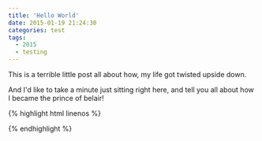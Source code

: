 ```yaml
---
title: 'Hello World'
date: 2015-01-19 21:24:30
categories: test
tags:
  - 2015
  - testing
---
```


This is a terrible little post all about how, my life got twisted upside down. 

And I'd like to take a minute just sitting right here, and tell you all about how I became the prince of belair!

{% highlight html linenos %}
<div class="media-container">
	<div class="media-image">
		<img src="" alt="">
	</div>
	<div class="media-content">
		<!-- content goes here... -->
	</div>
</div>
{% endhighlight %}